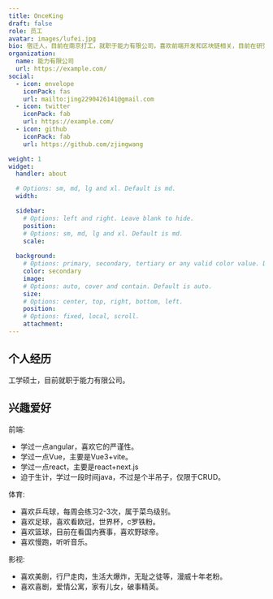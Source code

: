 ```yaml
---
title: OnceKing
draft: false
role: 员工
avatar: images/lufei.jpg
bio: 宿迁人，目前在南京打工，就职于能力有限公司，喜欢前端开发和区块链相关，目前在研究零知识证明和差分隐私。
organization:
  name: 能力有限公司
  url: https://example.com/
social:
  - icon: envelope
    iconPack: fas
    url: mailto:jing2290426141@gmail.com
  - icon: twitter
    iconPack: fab
    url: https://example.com/
  - icon: github
    iconPack: fab
    url: https://github.com/zjingwang

weight: 1
widget:
  handler: about

  # Options: sm, md, lg and xl. Default is md.
  width:

  sidebar:
    # Options: left and right. Leave blank to hide.
    position:
    # Options: sm, md, lg and xl. Default is md.
    scale:
  
  background:
    # Options: primary, secondary, tertiary or any valid color value. Default is primary.
    color: secondary
    image:
    # Options: auto, cover and contain. Default is auto.
    size:
    # Options: center, top, right, bottom, left.
    position:
    # Options: fixed, local, scroll.
    attachment: 
---
```


## 个人经历

工学硕士，目前就职于能力有限公司。

## 兴趣爱好  

前端:
- 学过一点angular，喜欢它的严谨性。
- 学过一点Vue，主要是Vue3+vite。
- 学过一点react，主要是react+next.js
- 迫于生计，学过一段时间java，不过是个半吊子，仅限于CRUD。

体育:
- 喜欢乒乓球，每周会练习2-3次，属于菜鸟级别。
- 喜欢足球，喜欢看欧冠，世界杯，c罗铁粉。
- 喜欢篮球，目前在看国内赛事，喜欢野球帝。
- 喜欢慢跑，听听音乐。

影视:
- 喜欢美剧，行尸走肉，生活大爆炸，无耻之徒等，漫威十年老粉。
- 喜欢喜剧，爱情公寓，家有儿女，破事精英。
